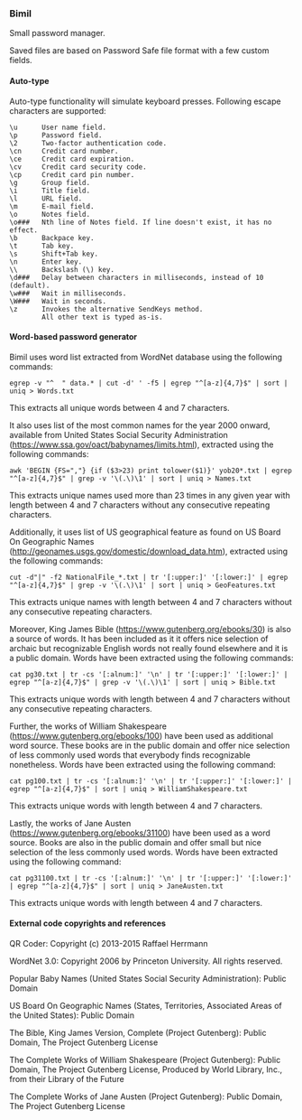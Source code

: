### Bimil ###

Small password manager.

Saved files are based on Password Safe file format with a few custom fields.



#### Auto-type ####

Auto-type functionality will simulate keyboard presses. Following escape
characters are supported:

    \u      User name field.
    \p      Password field.
    \2      Two-factor authentication code.
    \cn     Credit card number.
    \ce     Credit card expiration.
    \cv     Credit card security code.
    \cp     Credit card pin number.
    \g      Group field.
    \i      Title field.
    \l      URL field.
    \m      E-mail field.
    \o      Notes field.
    \o###   Nth line of Notes field. If line doesn't exist, it has no effect.
    \b      Backpace key.
    \t      Tab key.
    \s      Shift+Tab key.
    \n      Enter key.
    \\      Backslash (\) key.
    \d###   Delay between characters in milliseconds, instead of 10 (default).
    \w###   Wait in milliseconds.
    \W###   Wait in seconds.
    \z      Invokes the alternative SendKeys method.
            All other text is typed as-is. 



#### Word-based password generator ####

Bimil uses word list extracted from WordNet database using the following
commands:

    egrep -v "^  " data.* | cut -d' ' -f5 | egrep "^[a-z]{4,7}$" | sort | uniq > Words.txt

This extracts all unique words between 4 and 7 characters.


It also uses list of the most common names for the year 2000 onward, available
from United States Social Security Administration
(https://www.ssa.gov/oact/babynames/limits.html), extracted using the following
commands:

    awk 'BEGIN {FS=","} {if ($3>23) print tolower($1)}' yob20*.txt | egrep "^[a-z]{4,7}$" | grep -v '\(.\)\1' | sort | uniq > Names.txt

This extracts unique names used more than 23 times in any given year with length
between 4 and 7 characters without any consecutive repeating characters.


Additionally, it uses list of US geographical feature as found on US Board On
Geographic Names (http://geonames.usgs.gov/domestic/download_data.htm),
extracted using the following commands:

    cut -d"|" -f2 NationalFile_*.txt | tr '[:upper:]' '[:lower:]' | egrep "^[a-z]{4,7}$" | grep -v '\(.\)\1' | sort | uniq > GeoFeatures.txt

This extracts unique names with length between 4 and 7 characters without any
consecutive repeating characters.


Moreover, King James Bible (https://www.gutenberg.org/ebooks/30) is also a
source of words. It has been included as it it offers nice selection of archaic
but recognizable English words not really found elsewhere and it is a public
domain. Words have been extracted using the following commands:

    cat pg30.txt | tr -cs '[:alnum:]' '\n' | tr '[:upper:]' '[:lower:]' | egrep "^[a-z]{4,7}$" | grep -v '\(.\)\1' | sort | uniq > Bible.txt

This extracts unique words with length between 4 and 7 characters without any
consecutive repeating characters.


Further, the works of William Shakespeare (https://www.gutenberg.org/ebooks/100)
have been used as additional word source. These books are in the public domain
and offer nice selection of less commonly used words that everybody finds
recognizable nonetheless. Words have been extracted using the following command:

    cat pg100.txt | tr -cs '[:alnum:]' '\n' | tr '[:upper:]' '[:lower:]' | egrep "^[a-z]{4,7}$" | sort | uniq > WilliamShakespeare.txt

This extracts unique words with length between 4 and 7 characters.


Lastly, the works of Jane Austen (https://www.gutenberg.org/ebooks/31100) have
been used as a word source. Books are also in the public domain and offer small
but nice selection of the less commonly used words. Words have been extracted
using the following command:

    cat pg31100.txt | tr -cs '[:alnum:]' '\n' | tr '[:upper:]' '[:lower:]' | egrep "^[a-z]{4,7}$" | sort | uniq > JaneAusten.txt

This extracts unique words with length between 4 and 7 characters.



#### External code copyrights and references ####

QR Coder:
Copyright (c) 2013-2015 Raffael Herrmann

WordNet 3.0:
Copyright 2006 by Princeton University. All rights reserved.

Popular Baby Names (United States Social Security Administration):
Public Domain

US Board On Geographic Names (States, Territories, Associated Areas of the United States):
Public Domain

The Bible, King James Version, Complete (Project Gutenberg):
Public Domain, The Project Gutenberg License

The Complete Works of William Shakespeare (Project Gutenberg):
Public Domain, The Project Gutenberg License, Produced by World Library, Inc., from their Library of the Future

The Complete Works of Jane Austen (Project Gutenberg):
Public Domain, The Project Gutenberg License
